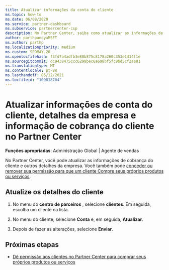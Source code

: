```yaml
---
title: Atualizar informações da conta do cliente
ms.topic: how-to
ms.date: 06/08/2020
ms.service: partner-dashboard
ms.subservice: partnercenter-csp
description: No Partner Center, saiba como atualizar as informações de cobrança de um cliente ou como atualizar os detalhes da empresa.
author: parthpandyaMSFT
ms.author: parthp
ms.localizationpriority: medium
ms.custom: SEOMAY.20
ms.openlocfilehash: f3fd7a4adfb3e88b875c8178a260c353e1414f1e
ms.sourcegitcommit: dc9438475ccc6298bec6a698bf5fc9bd5cf2aa81
ms.translationtype: MT
ms.contentlocale: pt-BR
ms.lasthandoff: 05/12/2021
ms.locfileid: "109818704"
---
```

# <a name="update-customer-account-info-company-details-and-customer-billing-information-in-partner-center"></a>Atualizar informações de conta do cliente, detalhes da empresa e informação de cobrança do cliente no Partner Center

**Funções apropriadas**: Administração Global | Agente de vendas

No Partner Center, você pode atualizar as informações de cobrança do cliente e outros detalhes da empresa. Você também pode [conceder ou remover sua permissão para que um cliente Compre seus próprios produtos ou serviços](give-customers-permission.md).

## <a name="update-customer-details"></a>Atualize os detalhes do cliente

1. No menu do **centro de parceiros** , selecione **clientes**. Em seguida, escolha um cliente na lista.

2. No menu do cliente, selecione **Conta** e, em seguida, **Atualizar**.

3. Depois de fazer as alterações, selecione **Enviar**.

## <a name="next-steps"></a>Próximas etapas

- [Dê permissão aos clientes no Partner Center para comprar seus próprios produtos ou serviços](give-customers-permission.md)